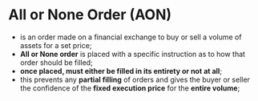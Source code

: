 # All or None Order (AON)

- is an order made on a financial exchange to buy or sell a volume of assets for a set price;
- **All or None order** is placed with a specific instruction as to how that order should be filled;
- **once placed, must either be filled in its entirety or not at all**;
- this prevents any **partial filling** of orders and gives the buyer or seller the confidence of the **fixed execution price** for the **entire volume**;